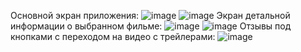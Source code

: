 Основной экран приложения:
![image](https://github.com/user-attachments/assets/d7450bd7-539a-4227-b3ab-ccbdb78b89eb)
![image](https://github.com/user-attachments/assets/cc0ce9ea-b958-4782-bcc0-41db2cff3101)
Экран детальной информации о выбранном фильме:
![image](https://github.com/user-attachments/assets/e1beb93e-f0e3-4a4e-b807-be8a63889c15)
![image](https://github.com/user-attachments/assets/5b854ef5-1934-40a0-9548-29c806ea9625)
Отзывы под кнопками с переходом на видео с трейлерами:
![image](https://github.com/user-attachments/assets/c5f82924-9052-4499-bcf9-9079d38a7d1a)

